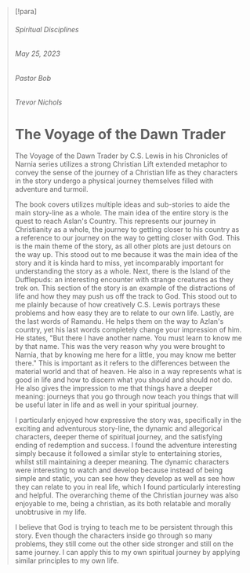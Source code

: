 > [!para]
> ###### Spiritual Disciplines
> ###### May 25, 2023
> ###### Pastor Bob
> ###### Trevor Nichols
> 
> # The Voyage of the Dawn Trader
> 
> The Voyage of the Dawn Trader by C.S. Lewis in his Chronicles of Narnia series utilizes a strong Christian Lift extended metaphor to convey the sense of the journey of a Christian life as they characters in the story undergo a physical journey themselves filled with adventure and turmoil.
> 
> The book covers utilizes multiple ideas and sub-stories to aide the main story-line as a whole. The main idea of the entire story is the quest to reach Aslan's Country. This represents our journey in Christianity as a whole, the journey to getting closer to his country as a reference to our journey on the way to getting closer with God. This is the main theme of the story, as all other plots are just detours on the way up. This stood out to me because it was the main idea of the story and it is kinda hard to miss, yet incomparably important for understanding the story as a whole. Next, there is the Island of the Dufflepuds: an interesting encounter with strange creatures as they trek on. This section of the story is an example of the distractions of life and how they may push us off the track to God. This stood out to me plainly because of how creatively C.S. Lewis portrays these problems and how easy they are to relate to our own life. Lastly, are the last words of Ramandu. He helps them on the way to Azlan's country, yet his last words completely change your impression of him. He states, "But there I have another name. You must learn to know me by that name. This was the very reason why you were brought to Narnia, that by knowing me here for a little, you may know me better there." This is important as it refers to the differences between the material world and that of heaven. He also in a way represents what is good in life and how to discern what you should and should not do. He also gives the impression to me that things have a deeper meaning: journeys that you go through now teach you things that will be useful later in life and as well in your spiritual journey.
> 
> I particularly enjoyed how expressive the story was, specifically in the exciting and adventurous story-line, the dynamic and allegorical characters, deeper theme of spiritual journey, and the satisfying ending of redemption and success. I found the adventure interesting simply because it followed a similar style to entertaining stories, whilst still maintaining a deeper meaning. The dynamic characters were interesting to watch and develop because instead of being simple and static, you can see how they develop as well as see how they can relate to you in real life, which I found particularly interesting and helpful. The overarching theme of the Christian journey was also enjoyable to me, being a christian, as its both relatable and morally unobtrusive in my life.
> 
> I believe that God is trying to teach me to be persistent through this story. Even though the characters inside go through so many problems, they still come out the other side stronger and still on the same journey. I can apply this to my own spiritual journey by applying similar principles to my own life.

